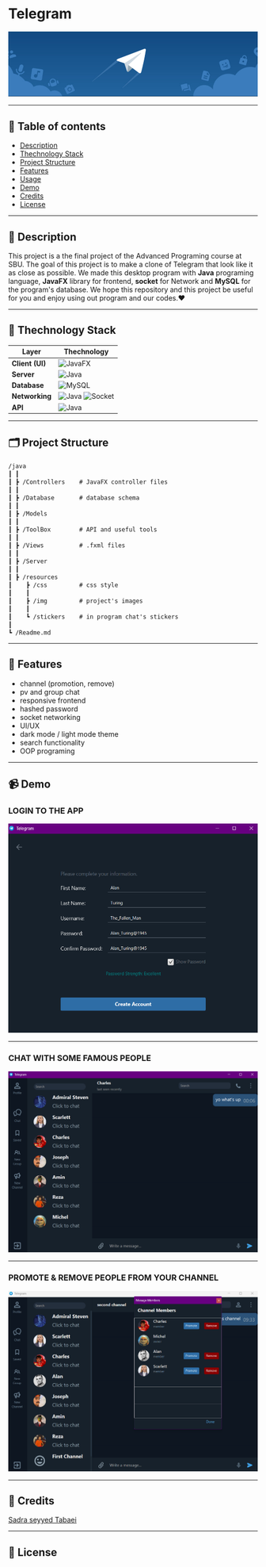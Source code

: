 # Telegram

![Telegram](src/resources/img/loginStarter.jpg)

---

## 📂 Table of contents

- [Description](#description)
- [Thechnology Stack](#thechnology-stack)
- [Project Structure](#project-structure)
- [Features](#features)
- [Usage](#usage)
- [Demo](#demo)
- [Credits](#credits)
- [License](#license)

---

## 💬 Description

This project is a the final project of the Advanced Programing course at SBU. The goal of this project is to make a clone of Telegram that look like it as close as possible. We made this desktop program with **Java** programing language, **JavaFX** library for frontend, **socket** for Network and **MySQL** for the program's database. We hope this repository and this project be useful for you and enjoy using out program and our codes.❤️

---

## 🧰 Thechnology Stack

| Layer          | Thechnology                                                                                                                                              |
|----------------|----------------------------------------------------------------------------------------------------------------------------------------------------------|
|**Client (UI)** |![JavaFX](https://img.shields.io/badge/JavaFX-0078D7?style=for-the-badge&logo=java)                                                                       |
|**Server**      |![Java](https://img.shields.io/badge/Java-ED8B00?style=for-the-badge&logo=java)                                                                           |
|**Database**    |![MySQL](https://img.shields.io/badge/MySQL-4479A1?style=for-the-badge&logo=mysql&logoColor=white)                                                        |
|**Networking**  |![Java](https://img.shields.io/badge/Java-ED8B00?style=for-the-badge&logo=java) ![Socket](https://img.shields.io/badge/Sockets-0A74DA?style=for-the-badge)|
|**API**         |![Java](https://img.shields.io/badge/Java-ED8B00?style=for-the-badge&logo=java)                                                                           |

---

## 🗂️ Project Structure

```
/java
┃ ┃
┃ ┣ /Controllers    # JavaFX controller files
┃ ┃
┃ ┣ /Database       # database schema
┃ ┃
┃ ┣ /Models
┃ ┃
┃ ┣ /ToolBox        # API and useful tools
┃ ┃
┃ ┣ /Views          # .fxml files
┃ ┃
┃ ┣ /Server
┃ ┃
┃ ┣ /resources
┃    ┣ /css         # css style
┃    ┃
┃    ┣ /img         # project's images
┃    ┃
┃    ┗ /stickers    # in program chat's stickers
┃
┗ /Readme.md
```

---

## 🚀 Features

- channel (promotion, remove)
- pv and group chat
- responsive frontend
- hashed password
- socket networking
- UI/UX
- dark mode / light mode theme
- search functionality
- OOP programing

---

## 📹 Demo

### LOGIN TO THE APP

![screenshot1](src/resources/img/screenshot1.png)

---

### CHAT WITH SOME FAMOUS PEOPLE

![screenshot2](src/resources/img/screenshot2.png)

---

### PROMOTE & REMOVE PEOPLE FROM YOUR CHANNEL

![screenshot3](src/resources/img/screenshot3.png)

---

## 🤝 Credits

[Sadra seyyed Tabaei]()

---

## 📄 License

